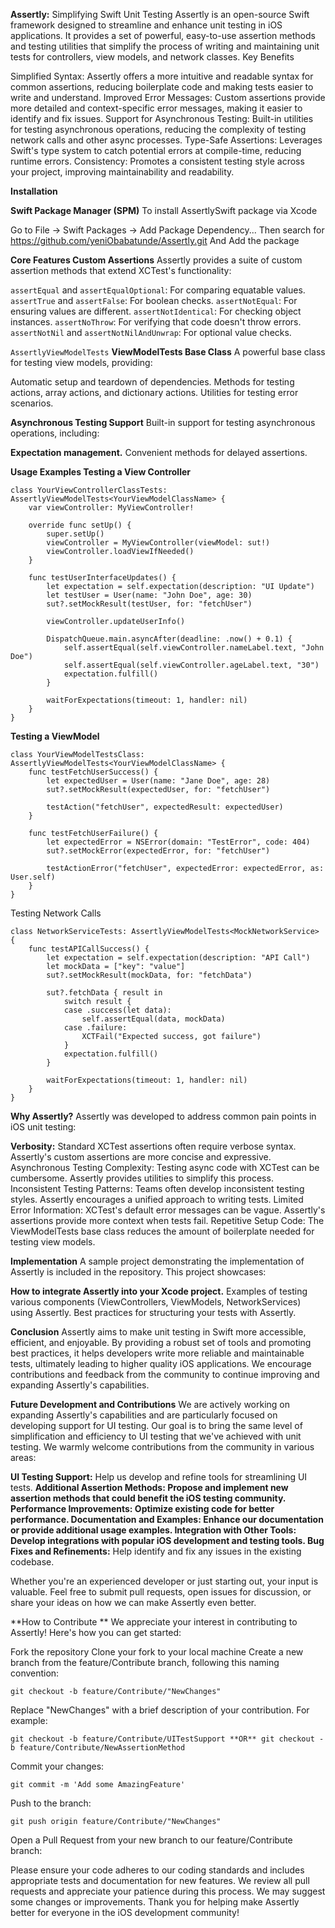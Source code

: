 **Assertly:** Simplifying Swift Unit Testing
Assertly is an open-source Swift framework designed to streamline and enhance unit testing in iOS applications. It provides a set of powerful, easy-to-use assertion methods and testing utilities that simplify the process of writing and maintaining unit tests for controllers, view models, and network classes.
Key Benefits

Simplified Syntax: Assertly offers a more intuitive and readable syntax for common assertions, reducing boilerplate code and making tests easier to write and understand.
Improved Error Messages: Custom assertions provide more detailed and context-specific error messages, making it easier to identify and fix issues.
Support for Asynchronous Testing: Built-in utilities for testing asynchronous operations, reducing the complexity of testing network calls and other async processes.
Type-Safe Assertions: Leverages Swift's type system to catch potential errors at compile-time, reducing runtime errors.
Consistency: Promotes a consistent testing style across your project, improving maintainability and readability.

****Installation****

**Swift Package Manager (SPM)**
To install AssertlySwift package via Xcode

Go to File -> Swift Packages -> Add Package Dependency...
Then search for https://github.com/yeniObabatunde/Assertly.git
And Add the package

**Core Features
Custom Assertions**
Assertly provides a suite of custom assertion methods that extend XCTest's functionality:

```assertEqual``` and ```assertEqualOptional```: For comparing equatable values.
```assertTrue``` and ```assertFalse```: For boolean checks.
```assertNotEqual```: For ensuring values are different.
```assertNotIdentical```: For checking object instances.
```assertNoThrow```: For verifying that code doesn't throw errors.
```assertNotNil``` and ```assertNotNilAndUnwrap```: For optional value checks.

```AssertlyViewModelTests``` **ViewModelTests Base Class**
A powerful base class for testing view models, providing:

Automatic setup and teardown of dependencies.
Methods for testing actions, array actions, and dictionary actions.
Utilities for testing error scenarios.

**Asynchronous Testing Support**
Built-in support for testing asynchronous operations, including:

**Expectation management.**
Convenient methods for delayed assertions.

**Usage Examples
Testing a View Controller**

```
class YourViewControllerClassTests: AssertlyViewModelTests<YourViewModelClassName> {
    var viewController: MyViewController!

    override func setUp() {
        super.setUp()
        viewController = MyViewController(viewModel: sut!)
        viewController.loadViewIfNeeded()
    }

    func testUserInterfaceUpdates() {
        let expectation = self.expectation(description: "UI Update")
        let testUser = User(name: "John Doe", age: 30)
        sut?.setMockResult(testUser, for: "fetchUser")

        viewController.updateUserInfo()

        DispatchQueue.main.asyncAfter(deadline: .now() + 0.1) {
            self.assertEqual(self.viewController.nameLabel.text, "John Doe")
            self.assertEqual(self.viewController.ageLabel.text, "30")
            expectation.fulfill()
        }

        waitForExpectations(timeout: 1, handler: nil)
    }
}
```

**Testing a ViewModel**

```
class YourViewModelTestsClass: AssertlyViewModelTests<YourViewModelClassName> {
    func testFetchUserSuccess() {
        let expectedUser = User(name: "Jane Doe", age: 28)
        sut?.setMockResult(expectedUser, for: "fetchUser")

        testAction("fetchUser", expectedResult: expectedUser)
    }

    func testFetchUserFailure() {
        let expectedError = NSError(domain: "TestError", code: 404)
        sut?.setMockError(expectedError, for: "fetchUser")

        testActionError("fetchUser", expectedError: expectedError, as: User.self)
    }
}

```

Testing Network Calls
```
class NetworkServiceTests: AssertlyViewModelTests<MockNetworkService> {
    func testAPICallSuccess() {
        let expectation = self.expectation(description: "API Call")
        let mockData = ["key": "value"]
        sut?.setMockResult(mockData, for: "fetchData")

        sut?.fetchData { result in
            switch result {
            case .success(let data):
                self.assertEqual(data, mockData)
            case .failure:
                XCTFail("Expected success, got failure")
            }
            expectation.fulfill()
        }

        waitForExpectations(timeout: 1, handler: nil)
    }
}
```
**Why Assertly?**
Assertly was developed to address common pain points in iOS unit testing:

**Verbosity:** Standard XCTest assertions often require verbose syntax. Assertly's custom assertions are more concise and expressive.
Asynchronous Testing Complexity: Testing async code with XCTest can be cumbersome. Assertly provides utilities to simplify this process.
Inconsistent Testing Patterns: Teams often develop inconsistent testing styles. Assertly encourages a unified approach to writing tests.
Limited Error Information: XCTest's default error messages can be vague. Assertly's assertions provide more context when tests fail.
Repetitive Setup Code: The ViewModelTests base class reduces the amount of boilerplate needed for testing view models.

**Implementation**
A sample project demonstrating the implementation of Assertly is included in the repository. This project showcases:

**How to integrate Assertly into your Xcode project.**
Examples of testing various components (ViewControllers, ViewModels, NetworkServices) using Assertly.
Best practices for structuring your tests with Assertly.

**Conclusion**
Assertly aims to make unit testing in Swift more accessible, efficient, and enjoyable. By providing a robust set of tools and promoting best practices, it helps developers write more reliable and maintainable tests, ultimately leading to higher quality iOS applications.
We encourage contributions and feedback from the community to continue improving and expanding Assertly's capabilities.

**Future Development and Contributions**
We are actively working on expanding Assertly's capabilities and are particularly focused on developing support for UI testing. Our goal is to bring the same level of simplification and efficiency to UI testing that we've achieved with unit testing.
We warmly welcome contributions from the community in various areas:

**UI Testing Support:** Help us develop and refine tools for streamlining UI tests.
**Additional Assertion Methods: **Propose and implement new assertion methods that could benefit the iOS testing community.
**Performance Improvements:** Optimize existing code for better performance.
**Documentation and Examples:** Enhance our documentation or provide additional usage examples.
**Integration with Other Tools:** Develop integrations with popular iOS development and testing tools.
B**ug Fixes and Refinements:** Help identify and fix any issues in the existing codebase.

Whether you're an experienced developer or just starting out, your input is valuable. Feel free to submit pull requests, open issues for discussion, or share your ideas on how we can make Assertly even better.

**How to Contribute
**
We appreciate your interest in contributing to Assertly! Here's how you can get started:

Fork the repository
Clone your fork to your local machine
Create a new branch from the feature/Contribute branch, following this naming convention:
```
git checkout -b feature/Contribute/"NewChanges"
```
Replace "NewChanges" with a brief description of your contribution. For example:
```
git checkout -b feature/Contribute/UITestSupport **OR** git checkout -b feature/Contribute/NewAssertionMethod
```
Commit your changes:
```
git commit -m 'Add some AmazingFeature'
```
Push to the branch:
```
git push origin feature/Contribute/"NewChanges"
```
Open a Pull Request from your new branch to our feature/Contribute branch:

Please ensure your code adheres to our coding standards and includes appropriate tests and documentation for new features.
We review all pull requests and appreciate your patience during this process. We may suggest some changes or improvements.
Thank you for helping make Assertly better for everyone in the iOS development community!
